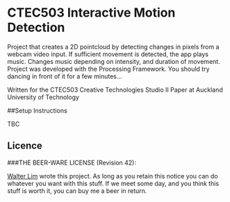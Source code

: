 # CTEC503 Interactive Motion Detection

Project that creates a 2D pointcloud by detecting changes in pixels from a webcam video input. If sufficient movement is detected, the app plays music. Changes music depending on intensity, and duration of movement. Project was developed with the Processing Framework. You should try dancing in front of it for a few minutes...

Written for the CTEC503 Creative Technologies Studio II Paper at Auckland University of Technology

##Setup Instructions

TBC


## Licence

###THE BEER-WARE LICENSE (Revision 42):

[Walter Lim](mailto:waltissomewhere@gmail.com) wrote this project.  As long as you retain this notice you can do whatever you want with this stuff. If we meet some day, and you think this stuff is worth it, you can buy me a beer in return.

